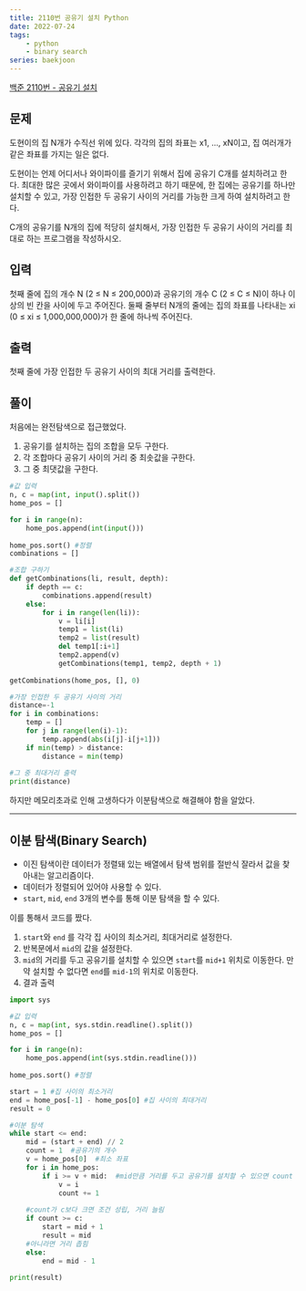 ```yaml
---
title: 2110번 공유기 설치 Python
date: 2022-07-24 
tags: 
    - python
    - binary search
series: baekjoon
---
```


[백준 2110번 - 공유기 설치](https://www.acmicpc.net/problem/2110)

## 문제
도현이의 집 N개가 수직선 위에 있다. 각각의 집의 좌표는 x1, ..., xN이고, 집 여러개가 같은 좌표를 가지는 일은 없다.

도현이는 언제 어디서나 와이파이를 즐기기 위해서 집에 공유기 C개를 설치하려고 한다. 최대한 많은 곳에서 와이파이를 사용하려고 하기 때문에, 한 집에는 공유기를 하나만 설치할 수 있고, 가장 인접한 두 공유기 사이의 거리를 가능한 크게 하여 설치하려고 한다.

C개의 공유기를 N개의 집에 적당히 설치해서, 가장 인접한 두 공유기 사이의 거리를 최대로 하는 프로그램을 작성하시오.

## 입력
첫째 줄에 집의 개수 N (2 ≤ N ≤ 200,000)과 공유기의 개수 C (2 ≤ C ≤ N)이 하나 이상의 빈 칸을 사이에 두고 주어진다. 둘째 줄부터 N개의 줄에는 집의 좌표를 나타내는 xi (0 ≤ xi ≤ 1,000,000,000)가 한 줄에 하나씩 주어진다.

## 출력
첫째 줄에 가장 인접한 두 공유기 사이의 최대 거리를 출력한다.

## 풀이

처음에는 완전탐색으로 접근했었다.   

1. 공유기를 설치하는 집의 조합을 모두 구한다.
2.  각 조합마다 공유기 사이의 거리 중 최솟값을 구한다.
3.  그 중 최댓값을 구한다.

```python
#값 입력
n, c = map(int, input().split())
home_pos = []

for i in range(n):
    home_pos.append(int(input()))
    
home_pos.sort() #정렬
combinations = []

#조합 구하기
def getCombinations(li, result, depth):
    if depth == c:
        combinations.append(result)
    else:
        for i in range(len(li)):
            v = li[i]
            temp1 = list(li)
            temp2 = list(result)
            del temp1[:i+1]
            temp2.append(v)
            getCombinations(temp1, temp2, depth + 1)
            
getCombinations(home_pos, [], 0)

#가장 인접한 두 공유기 사이의 거리
distance=-1
for i in combinations:
    temp = []
    for j in range(len(i)-1):
        temp.append(abs(i[j]-i[j+1]))
    if min(temp) > distance:
        distance = min(temp)
    
#그 중 최대거리 출력
print(distance)
```

  
하지만 메모리초과로 인해 고생하다가 이분탐색으로 해결해야 함을 알았다. 



---
## 이분 탐색(Binary Search)
- 이진 탐색이란 데이터가 정렬돼 있는 배열에서 탐색 범위를 절반식 잘라서  값을 찾아내는 알고리즘이다. 
- 데이터가 정렬되어 있어야 사용할 수 있다.
- `start`, `mid`, `end` 3개의 변수를 통해 이분 탐색을 할 수 있다.   

이를 통해서 코드를 짰다.

1. `start`와 `end` 를 각각 집 사이의 최소거리, 최대거리로 설정한다.
2. 반복문에서 `mid`의 값을 설정한다.
3. `mid`의 거리를 두고 공유기를 설치할 수 있으면 `start`를 `mid+1` 위치로 이동한다. 만약 설치할 수 없다면 `end`를 `mid-1`의 위치로 이동한다.
4. 결과 출력  

```python
import sys

#값 입력
n, c = map(int, sys.stdin.readline().split())
home_pos = []

for i in range(n):
    home_pos.append(int(sys.stdin.readline()))
    
home_pos.sort() #정렬

start = 1 #집 사이의 최소거리
end = home_pos[-1] - home_pos[0] #집 사이의 최대거리
result = 0

#이분 탐색
while start <= end:
    mid = (start + end) // 2
    count = 1  #공유기의 개수
    v = home_pos[0]  #최소 좌표
    for i in home_pos:
        if i >= v + mid:  #mid만큼 거리를 두고 공유기를 설치할 수 있으면 count ++
            v = i
            count += 1
            
    #count가 c보다 크면 조건 성립, 거리 늘림
    if count >= c:
        start = mid + 1
        result = mid
    #아니라면 거리 좁힘
    else:
        end = mid - 1
        
print(result)
```
